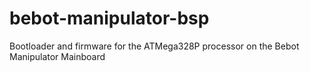 bebot-manipulator-bsp
==============

Bootloader and firmware for the ATMega328P processor on the Bebot Manipulator Mainboard
